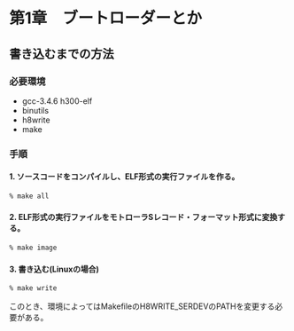 # 第1章　ブートローダーとか

## 書き込むまでの方法
### 必要環境
- gcc-3.4.6 h300-elf
- binutils
- h8write
- make

### 手順
#### 1. ソースコードをコンパイルし、ELF形式の実行ファイルを作る。

```bash
% make all
```

#### 2. ELF形式の実行ファイルをモトローラSレコード・フォーマット形式に変換する。

```bash
% make image
```

#### 3. 書き込む(Linuxの場合)

```bash
% make write
```

このとき、環境によってはMakefileのH8WRITE_SERDEVのPATHを変更する必要がある。
